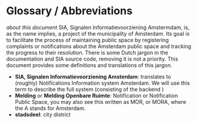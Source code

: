 # Glossary / Abbreviations

*about this document*
SIA, Signalen Informatievoorziening Amstermdam, is, as the name implies, a
project of the municipality of Amsterdam. Its goal is to facilitate the process
of maintaining public space by registering complaints or notifications about the
Amsterdam public space and tracking the progress to their resolution. There is
some Dutch jargon in the documentation and SIA source code, removing it is not
a priority. This document provides some definitions and translations of this
jargon.


* **SIA, Signalen Informatievoorziening Amsterdam**: translates to (roughly)
  Notifications Information system Amsterdam. We will use this term to describe
  the full system (consisting of the backend )
* **Melding** or **Melding Openbare Ruimte**: Notification or Notification
  Public Space, you may also see this written as MOR, or MORA, where the A
  stands for Amsterdam.
* **stadsdeel**: city district
